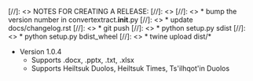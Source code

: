 [//]: <> NOTES FOR CREATING A RELEASE:
[//]: <>
[//]: <>   * bump the version number in convertextract.__init__.py
[//]: <>   * update docs/changelog.rst
[//]: <>   * git push
[//]: <>   * python setup.py sdist
[//]: <>   * python setup.py bdist_wheel
[//]: <>   * twine upload dist/*

* Version 1.0.4
  * Supports .docx, .pptx, .txt, .xlsx
  * Supports Heiltsuk Duolos, Heiltsuk Times, Ts'ilhqot'in Duolos
